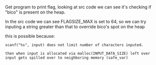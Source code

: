 Get program to print flag, looking at src code we can see it's checking if "bico" is present on the heap.

In the src code we can see FLAGSIZE_MAX is set to 64, so we can try inputing a string greater than that to override bico's spot on the heap

this is possible because:

    scanf("%s", input) does not limit number of characters inputed.

    then when input is allocated via malloc(INPUT_DATA_SIZE) left over input gets spilled over to neighboring memory (safe_var)
